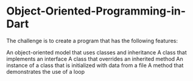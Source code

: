 # Object-Oriented-Programming-in-Dart
The challenge is to create a program that has the following features:

An object-oriented model that uses classes and inheritance
A class that implements an interface
A class that overrides an inherited method
An instance of a class that is initialized with data from a file
A method that demonstrates the use of a loop
